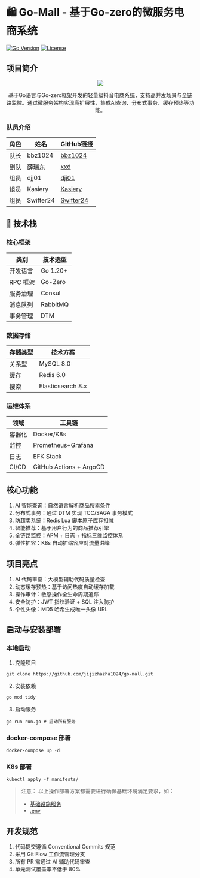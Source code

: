 # 🛍️ Go-Mall - 基于Go-zero的微服务电商系统
[![Go Version](https://img.shields.io/badge/go-1.20%2B-blue)](https://golang.org/)
[![License](https://img.shields.io/badge/license-MIT-green)](LICENSE)



## 项目简介
<div align=center>
    
![](https://avatars.githubusercontent.com/u/194924389?s=100&v=10)

</div>

<p align="center">基于Go语言与Go-zero框架开发的轻量级抖音电商系统，支持高并发场景与全链路监控。通过微服务架构实现高扩展性，集成AI查询、分布式事务、缓存预热等功能。
</p>

### 队员介绍
| 角色 | 姓名 | GitHub链接 |
| ---- | ---- | ---- |
| 队长 | bbz1024 | [bbz1024](https://github.com/bbz1024) |
| 副队 | 薛瑞东 | [xxd](https://github.com/a1623266234) |
| 组员 | djj01 | [djj01](https://github.com/orgs/jijizhazha1024/people/djj10) |
| 组员 | Kasiery | [Kasiery](https://github.com/orgs/jijizhazha1024/people/Kasiery) |
| 组员 | Swifter24 | [Swifter24](https://github.com/orgs/jijizhazha1024/people/Swifter24) |

  
## 🚀 技术栈

### 核心框架

| 类别     | 技术选型     |
|--------|----------|
| 开发语言   | Go 1.20+ |
| RPC 框架 | Go-Zero  |
| 服务治理   | Consul   |
| 消息队列   | RabbitMQ |
| 事务管理   | DTM      |

### 数据存储

| 存储类型 | 技术方案              |
|------|-------------------|
| 关系型  | MySQL 8.0         |
| 缓存   | Redis 6.0         |
| 搜索   | Elasticsearch 8.x |

### 运维体系

| 领域    | 工具链                     |
|-------|-------------------------|
| 容器化   | Docker/K8s              |
| 监控    | Prometheus+Grafana      |
| 日志    | EFK Stack               |
| CI/CD | GitHub Actions + ArgoCD |



##  核心功能

1. AI 智能查询：自然语言解析商品搜索条件
2. 分布式事务：通过 DTM 实现 TCC/SAGA 事务模式
3. 防超卖系统：Redis Lua 脚本原子库存扣减
4. 智能推荐：基于用户行为的商品推荐引擎
5. 全链路监控：APM + 日志 + 指标三维监控体系
6. 弹性扩容：K8s 自动扩缩容应对流量洪峰

## 项目亮点

1.  AI 代码审查：大模型辅助代码质量检查
3.  动态缓存预热：基于访问热度自动缓存加载
4.  操作审计：敏感操作全生命周期追踪
5.  安全防护：JWT 指纹验证 + SQL 注入防护
6.  个性头像：MD5 哈希生成唯一头像 URL

## 启动与安装部署

### 本地启动

1. 克隆项目

```shell
git clone https://github.com/jijizhazha1024/go-mall.git
```

2. 安装依赖

```shell
go mod tidy
```

3. 启动服务

```shell
go run run.go # 启动所有服务
```

### docker-compose 部署

```shell
docker-compose up -d
```

### K8s 部署

```shell
kubectl apply -f manifests/
```

> 注意：
> 以上操作部署方案都需要进行确保基础环境满足要求，如：
> - [基础设施服务](construct/depend/docker-compose.yaml)
> - [.env](.env.example)

##  开发规范

1. 代码提交遵循 Conventional Commits 规范
2. 采用 Git Flow 工作流管理分支
3. 所有 PR 需通过 AI 辅助代码审查
4. 单元测试覆盖率不低于 80%

